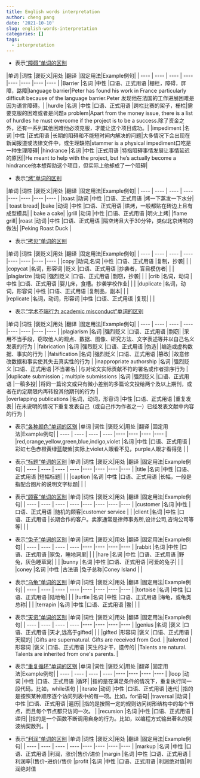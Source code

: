 ```yaml
---
title: English words interpretation
author: cheng pang
date: '2021-10-10'
slug: english-words-interpretation
categories: []
tags:
  - interpretation
---
```


- 表示[“障碍”单词的区别](https://mp.weixin.qq.com/s?src=3&timestamp=1633830355&ver=1&signature=riJVVImf9ssA*i9VJEf6Z4-C5shLY8Fxnx8TH3NaSIVevv3NPjUb4yyQoh20VQ0POZIPD-XksPBrDaXyp8xOX0OIi*eS8yuLDW0lWClRZ00eKaHJFE*0K42K40agtFc4kkHV9FfGo0N1F1sgH8T9CLcwkIfpOtDripiacNOPGKo=)

|单词      |词性      |褒贬义|用处      |翻译 |固定用法|Example例句|
| ---- | ---- | ---- | ---- |----  |----  |----  |----  |
|Barrier      |名词      |中性      |口语、正式用语       |栅栏，障碍，屏障，路障|language barrier|Peter has found his work in France particularly difficult because of the language barrier.Peter 发现他在法国的工作进展困难是因为语言障碍。|
|hurdle      |名词      |中性      |口语、正式用语      |跨栏比赛的架子，栅栏|需要克服的困难或者是问题a problem|Apart from the money issue, there is a list of hurdles he must overcome if the project is to be a success.除了资金之外，还有一系列其他困难他必须克服，才能让这个项目成功。|
|impediment      |名词      |中性      |正式用语      |长期的阻碍和不能短时间内解决的问题|大多情况下会出现在新闻报道或法律文件中，或生理缺陷|stammer is a physical impediment口吃是一种生理障碍|
|hindrance      |名词      |中性      |正式用语      |特指阻碍事情发展让事情延迟的原因||He meant to help with the project, but he’s actually become a hindrance他本想帮助这个项目，但实际上他却成了一个阻碍|

- 表示[“烤”单词的区别]()

|单词      |词性      |褒贬义|用处      |翻译 |固定用法|Example例句|
| ---- | ---- | ---- | ---- |----  |----  |----  |----  |
|toast      |动词      |中性      |口语、正式用语 |烤一下蒸发一下水分| | toast bread|
|bake      |动词      |中性      |口语、正式用语 |烘烤，一般都贴在砖边上且有成型模具| | bake a cake|
|grill      |动词      |中性      |口语、正式用语 |明火上烤| |flame grill|
|roast      |动词      |中性      |口语、正式用语 |隔空烤且大于30分钟，类似北京烤鸭的做法| |Peking Roast Duck |

- 表示[“拷贝”单词的区别](https://mp.weixin.qq.com/s?__biz=MzI4NzExMjU0Mw==&mid=2651153740&idx=1&sn=facecc4cd147deb792bd838e50bc92e6&chksm=f023697cc754e06a1b8b3c5de4fc4cfd80ce5981663321162de648a02a11328624c300a17a96&mpshare=1&scene=1&srcid=11101O7PxYqrDQQTuN4yhP5A&sharer_sharetime=1636542786870&sharer_shareid=ea4bab4dd531faf87aa87d2827adda14#rd)

|单词      |词性      |褒贬义|用处      |翻译 |固定用法|Example例句|
| ---- | ---- | ---- | ---- |----  |----  |----  |----  |
|copy      |动词,名词      |中性      |口语、正式用语 |复制，抄袭| | |
|copycat      |名词，形容词      |贬义      |口语、正式用语 |抄袭者，盲目模仿者| | |
|plagiarize      |动词      |强烈贬义      |口语、正式用语 |剽窃，抄袭| | |
|crib      |名词，动词      |中性      |口语、正式用语 |婴儿床，食槽。抄袭学校作业| | |
|duplicate      |名词，动词，形容词      |中性      |口语、正式用语 |复制品，副本| | |  
|replicate      |名词，动词，形容词      |中性      |口语、正式用语 |复现| | |  


- 表示[“学术不端行为 academic misconduct”单词的区别](https://mp.weixin.qq.com/s?__biz=MzI4NzExMjU0Mw==&mid=2651154728&idx=1&sn=de2cd4d9be14e883c88d0e57ffd0e171&chksm=f0236518c754ec0e6917f132e9e02cf1efda8db0cdb21c183e86ec8b77db01600a718d60cbcc&mpshare=1&scene=1&srcid=11171prvWfeVm2wq7wd3RilE&sharer_sharetime=1637147444998&sharer_shareid=ea4bab4dd531faf87aa87d2827adda14#rd)

|单词      |词性      |褒贬义|用处      |翻译 |固定用法|Example例句|
| ---- | ---- | ---- | ---- |----  |----  |----  |----  |
|plagiarism      |名词      |强烈贬义      |口语、正式用语 |剽窃| |采用不当手段，窃取他人的观点、数据、图像、研究方法、文字表述等并以自己名义发表的行为 |
|fabrication      |名词      |强烈贬义      |口语、正式用语 |伪造| |编造或虚构数据、事实的行为 |
|falsification      |名词      |强烈贬义      |口语、正式用语 |篡改| |故意修改数据和事实使其失去真实性的行为 |
|inappropriate authorship      |名词      |强烈贬义      |口语、正式用语 |不当署名| |与对论文实际贡献不符的署名或作者排序行为 |
|duplicate submission；multiple submissions      |名词      |强烈贬义      |口语、正式用语 |一稿多投| |将同一篇论文或只有微小差别的多篇论文投给两个及以上期刊，或者在约定期限内再转投其他期刊的行为 |  
|overlapping publications      |名词，动词，形容词      |中性      |口语、正式用语 |重复发表| |在未说明的情况下重复发表自己（或自己作为作者之一）已经发表文献中内容的行为 |  

- 表示[“各种颜色”单词的区别]()
|单词      |词性      |褒贬义|用处      |翻译 |固定用法|Example例句|
| ---- | ---- | ---- | ---- |----  |----  |----  |----  |
|red,orange,yellow,green,blue,indigo,violet      |名词      |中性      |口语、正式用语 |彩虹七色赤橙黄绿蓝靛紫|实际上violet人眼看不见，purple人眼才看得见 | |

- 表示[“标题”单词的区别]()
|单词      |词性      |褒贬义|用处      |翻译 |固定用法|Example例句|
| ---- | ---- | ---- | ---- |----  |----  |----  |----  |
|title      |名词      |中性      |口语、正式用语 |短幅标题| | |
|caption      |名词      |中性      |口语、正式用语 |长幅，一般是指配合图片的说明文字标题| | |

- 表示[“顾客”单词的区别]()
|单词      |词性      |褒贬义|用处      |翻译 |固定用法|Example例句|
| ---- | ---- | ---- | ---- |----  |----  |----  |----  |
|customer      |名词      |中性      |口语、正式用语 |随机的顾客|customer service | |
|client      |名词      |中性      |口语、正式用语 |长期合作的客户。卖家通常是律师事务所,设计公司,咨询公司等等| | |

- 表示[“兔子”单词的区别](https://mp.weixin.qq.com/s?src=11&timestamp=1642920622&ver=3575&signature=ha8eXUZfTXb8-L0t9h3BVLFX94v2Yt8tx5XtrrTea05AHtoYtzAGSOJXkHQL*ltUQoT7PuYT6MjLdNCs5nmVmumpYNT5mAKQlZCc5TDTjURSiyfcJTXjQ3-1Ra2-qVAh&new=1)
|单词      |词性      |褒贬义|用处      |翻译 |固定用法|Example例句|
| ---- | ---- | ---- | ---- |----  |----  |----  |----  |
|rabbit      |名词      |中性      |口语、正式用语 |家兔，睡地洞里| | |
|hare      |名词      |中性      |口语、正式用语 |野兔，灰色睡草窝| | |
|bunny      |名词      |中性      |口语、正式用语 |可爱的兔子| | |
|coney      |名词      |中性      |古法语 |兔子总称|Coney Island | |

- 表示[“乌龟”单词的区别]()
|单词      |词性      |褒贬义|用处      |翻译 |固定用法|Example例句|
| ---- | ---- | ---- | ---- |----  |----  |----  |----  |
|tortoise      |名词      |中性      |口语、正式用语 |陆地龟| | |
|turtle      |名词      |中性      |口语、正式用语 |海龟，或龟类总称| | |
|terrapin      |名词      |中性      |口语、正式用语 |鳖| | |

- 表示[“天资”单词的区别]()
|单词      |词性      |褒贬义|用处      |翻译 |固定用法|Example例句|
| ---- | ---- | ---- | ---- |----  |----  |----  |----  |
|genius      |名词      |褒义      |口语、正式用语 |天才,远高于gifted| | |
|gifted      |形容词      |褒义      |口语、正式用语 |天赋的| |Gifts are supernatural. Gifts are received from God.  |
|talented    |形容词      |褒义      |口语、正式用语 |天生的才干，遗传的| |Talents are natural. Talents are inherited from one's parents. |


- 表示[“重复循环”单词的区别]()
|单词      |词性      |褒贬义|用处      |翻译 |固定用法|Example例句|
| ---- | ---- | ---- | ---- |----  |----  |----  |----  |
|loop      |动词      |中性      |口语、正式用语 |循环| |指的是在满足条件的情况下，重复执行同一段代码。比如，while语句 |
|iterate      |动词      |中性      |口语、正式用语 |迭代| |指的是按照某种顺序逐个访问列表中的每一项。比如，for语句|
|traversal    |动词      |中性      |口语、正式用语 |遍历| |指的是按照一定的规则访问树形结构中的每个节点，而且每个节点都只访问一次。 |
|recursion    |名词      |中性      |口语、正式用语 |递归| |指的是一个函数不断调用自身的行为。比如，以编程方式输出著名的斐波纳契数列。|

- 表示[“利润”单词的区别]()
|单词      |词性      |褒贬义|用处      |翻译 |固定用法|Example例句|
| ---- | ---- | ---- | ---- |----  |----  |----  |----  |
|markup      |名词      |中性      |口语、正式用语 |利润，涨价|售价/进价 
|margin      |名词      |中性      |口语、正式用语 |利润率|(售价-进价)/售价
|profit      |名词      |中性      |口语、正式用语 |利润绝对值|利润绝对值


